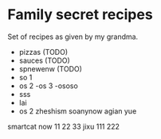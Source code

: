 # Family secret recipes

Set of recipes as given by my grandma.

- pizzas (TODO)
- sauces (TODO)
- spnewenw (TODO)
- so 1
- os 2
-os 3
-ososo
- sss
- lai
- os 2
zheshism
soanynow
agian
yue

smartcat now
11
22
33
jixu
111
222